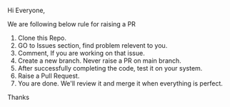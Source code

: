 Hi Everyone,

We are following below rule for raising a PR

1. Clone this Repo.
2. GO to Issues section, find problem relevent to you.
3. Comment, If you are working on that issue.
4. Create a new branch. Never raise a PR on main branch.
4. After successfully completing the code, test it on your system.
5. Raise a Pull Request.
6. You are done. We'll review it and merge it when everything is perfect.


Thanks
